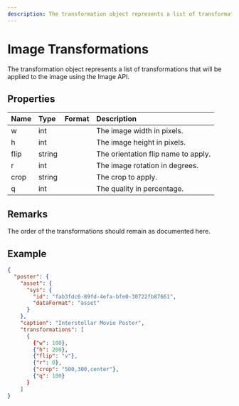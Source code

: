 ```yaml
---
description: The transformation object represents a list of transformations that will be applied to the image using the Image API.
---
```

# Image Transformations

The transformation object represents a list of transformations that will be applied to the image using the Image API.

## Properties

| Name | Type   | Format | Description                         |
|:-----|:-------|:-------|:------------------------------------|
| w    | int    |        | The image width in pixels.          |
| h    | int    |        | The image height in pixels.         |
| flip | string |        | The orientation flip name to apply. |
| r    | int    |        | The image rotation in degrees.      |
| crop | string |        | The crop to apply.                  |
| q    | int    |        | The quality in percentage.          |

## Remarks

The order of the transformations should remain as documented here.

## Example

```json
{
  "poster": {
    "asset": {
      "sys": {
        "id": "fab3fdc6-89fd-4efa-bfe0-30722fb87661",
        "dataFormat": "asset"
      }
    },
    "caption": "Interstellar Movie Poster",
    "transformations": [
      {
        {"w": 100},
        {"h": 200},
        {"flip": "v"},
        {"r": 0},
        {"crop": "500,300,center"},
        {"q": 100}
      }
    ]
}
```
